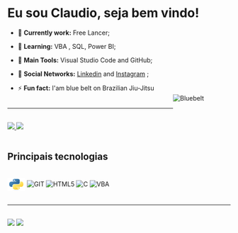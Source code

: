 # Eu sou Claudio, seja bem vindo!

- 🔭 **Currently work:** Free Lancer;

- 🌱 **Learning:** VBA , SQL, Power BI;

- 🎒 **Main Tools:** Visual Studio Code and GitHub;

- 🤔 **Social Networks:** [Linkedin](https://www.linkedin.com/in/clcostaf) and [Instagram](https://instagram.com/claudiogfez) ;

- ⚡ **Fun fact:** I'am blue belt on Brazilian Jiu-Jitsu   
<img align="right" height="130" width="130" src="https://upload.wikimedia.org/wikipedia/commons/thumb/7/72/BJJ_Blue_Belt.svg/1280px-BJJ_Blue_Belt.svg.png" alt="Bluebelt"><br>
 ---
 <br>
 <div>
  <a href="https://github.com/clcosta">
  <img height="180" src="https://github-readme-stats.vercel.app/api?username=clcosta&show_icons=true&theme=monokai&include_all_commits=true&count_private=true"/>
  <img height="180" src="https://github-readme-stats.vercel.app/api/top-langs/?username=clcosta&layout=compact&langs_count=7&theme=monokai"/>
</div></a>   
<br>

## Principais tecnologias
<div style="display: inline_block"><br>
  <img align="center" alt="Python" height="30" width="40" src="https://raw.githubusercontent.com/devicons/devicon/master/icons/python/python-original.svg">
  <img align="center" alt="GIT" height="30" width="40" src="https://cdn.jsdelivr.net/gh/devicons/devicon/icons/git/git-original.svg">
  <img align="center" alt="HTML5" height="30" width="40" src="https://cdn.jsdelivr.net/gh/devicons/devicon/icons/html5/html5-original.svg">
  <img align="center" alt="C" height="30" width="40" src="https://cdn.jsdelivr.net/gh/devicons/devicon/icons/c/c-original.svg">
  <img align="center" alt="VBA" height="30" width="30" src="https://wyday.com/images/lm/langs/vba.svg">
</div>
<br>

---

<br>
<div> 
  <a href="https://instagram.com/claudiogfez" target="_blank"><img src="https://img.shields.io/badge/-Instagram-%23E4405F?style=for-the-badge&logo=instagram&logoColor=white" target="_blank"></a>
  <a href="https://www.linkedin.com/in/clcostaf" target="_blank"><img src="https://img.shields.io/badge/-LinkedIn-%230077B5?style=for-the-badge&logo=linkedin&logoColor=white" target="_blank"></a> 

</div>
